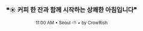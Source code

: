 <div align="center">

<br>

<h3>❝☀️ 커피 한 잔과 함께 시작하는 상쾌한 아침입니다❞</h3>

<sub>11:00 AM • Seoul ⛅ • by CrowRish</sub>

<br>

</div>